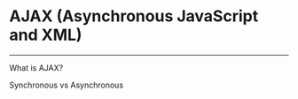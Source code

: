 # AJAX (Asynchronous JavaScript and XML)
----------------------------------------
What is AJAX?

Synchronous vs Asynchronous
